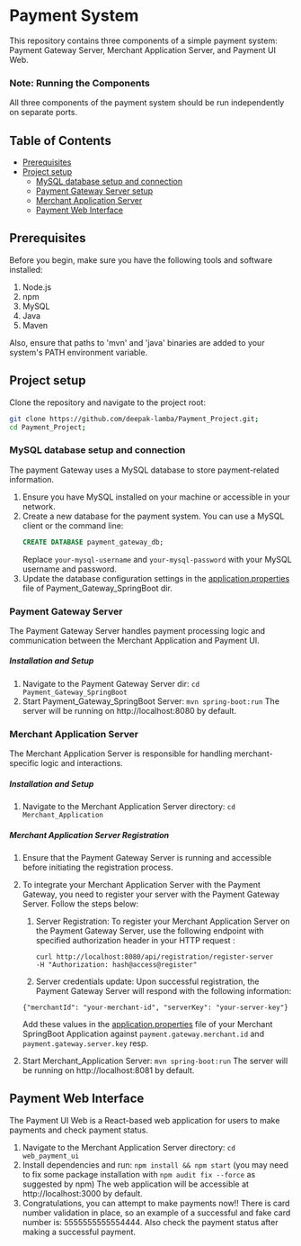 # Payment System

This repository contains three components of a simple payment system: Payment Gateway Server, Merchant Application Server, and Payment UI Web.

### Note: Running the Components

All three components of the payment system should be run independently on separate ports.

## Table of Contents
- [Prerequisites](#prerequisites)
- [Project setup](#deployment-process)
    - [MySQL database setup and connection](#db-setup-connect)
    - [Payment Gateway Server setup](#payment-gateway-setup)
    - [Merchant Application Server](#merchant-app-server-setup)
    - [Payment Web Interface](#payment-web-ui)

## Prerequisites
Before you begin, make sure you have the following tools and software installed:
1) Node.js
2) npm
3) MySQL
4) Java
5) Maven

Also, ensure that paths to 'mvn' and 'java' binaries are added to your system's PATH environment variable.

## Project setup
Clone the repository and navigate to the project root:
   ```bash
   git clone https://github.com/deepak-lamba/Payment_Project.git;
   cd Payment_Project;
```

### MySQL database setup and connection
The payment Gateway uses a MySQL database to store payment-related information.
1. Ensure you have MySQL installed on your machine or accessible in your network.
2. Create a new database for the payment system. You can use a MySQL client or the command line:
   ```sql
   CREATE DATABASE payment_gateway_db;
   ```
   Replace `your-mysql-username` and `your-mysql-password` with your MySQL username and password.
3. Update the database configuration settings in the [application.properties](Payment_Gateway_SpringBoot/src/main/resources/application.properties) file of Payment_Gateway_SpringBoot dir.


### Payment Gateway Server
The Payment Gateway Server handles payment processing logic and communication between the Merchant Application and Payment UI.

##### Installation and Setup
1) Navigate to the Payment Gateway Server dir: `cd Payment_Gateway_SpringBoot`
2) Start Payment_Gateway_SpringBoot Server: `mvn spring-boot:run`
   The server will be running on http://localhost:8080 by default.


### Merchant Application Server
The Merchant Application Server is responsible for handling merchant-specific logic and interactions.

##### Installation and Setup
1) Navigate to the Merchant Application Server directory: `cd Merchant_Application`


##### Merchant Application Server Registration
1. Ensure that the Payment Gateway Server is running and accessible before initiating the registration process.
2. To integrate your Merchant Application Server with the Payment Gateway, you need to register your server with the Payment Gateway Server. Follow the steps below:
    1. Server Registration:
       To register your Merchant Application Server on the Payment Gateway Server, use the following endpoint with specified authorization header in your HTTP request :
        ```
        curl http://localhost:8080/api/registration/register-server 
        -H "Authorization: hash@access@register"
        ```
    2. Server credentials update:
       Upon successful registration, the Payment Gateway Server will respond with the following information:

   `{"merchantId": "your-merchant-id", "serverKey": "your-server-key"}`

   Add these values in the [application.properties](Merchant_Application/src/main/resources/application.properties) file of your Merchant SpringBoot Application against `payment.gateway.merchant.id` and `payment.gateway.server.key` resp.

2) Start Merchant_Application Server: `mvn spring-boot:run`
   The server will be running on http://localhost:8081 by default.


## Payment Web Interface
The Payment UI Web is a React-based web application for users to make payments and check payment status.
1) Navigate to the Merchant Application Server directory: `cd web_payment_ui`
2) Install dependencies and run: `npm install && npm start` (you may need to fix some package installation with `npm audit fix --force` as suggested by npm)
   The web application will be accessible at http://localhost:3000 by default.
3) Congratulations, you can attempt to make payments now!!
   There is card number validation in place, so an example of a successful and fake card number is: 5555555555554444.
   Also check the payment status after making a successful payment.